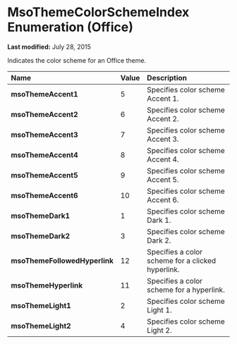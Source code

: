
# MsoThemeColorSchemeIndex Enumeration (Office)

 **Last modified:** July 28, 2015

Indicates the color scheme for an Office theme.


|**Name**|**Value**|**Description**|
|:-----|:-----|:-----|
| **msoThemeAccent1**|5|Specifies color scheme Accent 1.|
| **msoThemeAccent2**|6|Specifies color scheme Accent 2.|
| **msoThemeAccent3**|7|Specifies color scheme Accent 3.|
| **msoThemeAccent4**|8|Specifies color scheme Accent 4.|
| **msoThemeAccent5**|9|Specifies color scheme Accent 5.|
| **msoThemeAccent6**|10|Specifies color scheme Accent 6.|
| **msoThemeDark1**|1|Specifies color scheme Dark 1.|
| **msoThemeDark2**|3|Specifies color scheme Dark 2.|
| **msoThemeFollowedHyperlink**|12|Specifies a color scheme for a clicked hyperlink.|
| **msoThemeHyperlink**|11|Specifies a color scheme for a hyperlink.|
| **msoThemeLight1**|2|Specifies color scheme Light 1.|
| **msoThemeLight2**|4|Specifies color scheme Light 2.|
